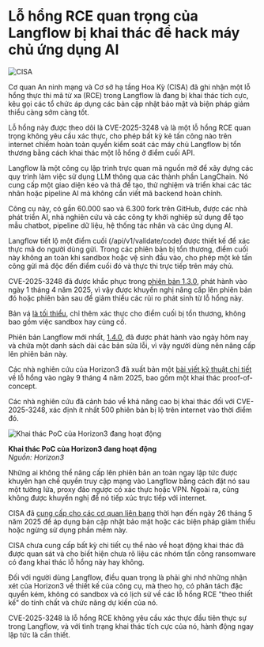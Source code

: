 # Lỗ hổng RCE quan trọng của Langflow bị khai thác để hack máy chủ ứng dụng AI

![CISA](https://www.bleepstatic.com/content/hl-images/2024/01/17/CISA.jpg)

Cơ quan An ninh mạng và Cơ sở hạ tầng Hoa Kỳ (CISA) đã ghi nhận một lỗ hổng thực thi mã từ xa (RCE) trong Langflow là đang bị khai thác tích cực, kêu gọi các tổ chức áp dụng các bản cập nhật bảo mật và biện pháp giảm thiểu càng sớm càng tốt.

Lỗ hổng này được theo dõi là CVE-2025-3248 và là một lỗ hổng RCE quan trọng không yêu cầu xác thực, cho phép bất kỳ kẻ tấn công nào trên internet chiếm hoàn toàn quyền kiểm soát các máy chủ Langflow bị tổn thương bằng cách khai thác một lỗ hổng ở điểm cuối API.

Langflow là một công cụ lập trình trực quan mã nguồn mở để xây dựng các quy trình làm việc sử dụng LLM thông qua các thành phần LangChain. Nó cung cấp một giao diện kéo và thả để tạo, thử nghiệm và triển khai các tác nhân hoặc pipeline AI mà không cần viết mã backend hoàn chỉnh.

Công cụ này, có gần 60.000 sao và 6.300 fork trên GitHub, được các nhà phát triển AI, nhà nghiên cứu và các công ty khởi nghiệp sử dụng để tạo mẫu chatbot, pipeline dữ liệu, hệ thống tác nhân và các ứng dụng AI.

Langflow tiết lộ một điểm cuối (/api/v1/validate/code) được thiết kế để xác thực mã do người dùng gửi. Trong các phiên bản bị tổn thương, điểm cuối này không an toàn khi sandbox hoặc vệ sinh đầu vào, cho phép một kẻ tấn công gửi mã độc đến điểm cuối đó và thực thi trực tiếp trên máy chủ.

CVE-2025-3248 đã được khắc phục trong [phiên bản 1.3.0](https://github.com/langflow-ai/langflow/releases/tag/1.3.0), phát hành vào ngày 1 tháng 4 năm 2025, vì vậy được khuyến nghị nâng cấp lên phiên bản đó hoặc phiên bản sau để giảm thiểu các rủi ro phát sinh từ lỗ hổng này.

Bản vá [là tối thiểu](https://github.com/langflow-ai/langflow/pull/6911), chỉ thêm xác thực cho điểm cuối bị tổn thương, không bao gồm việc sandbox hay củng cố.

Phiên bản Langflow mới nhất, [1.4.0](https://github.com/langflow-ai/langflow/releases/tag/1.4.0), đã được phát hành vào ngày hôm nay và chứa một danh sách dài các bản sửa lỗi, vì vậy người dùng nên nâng cấp lên phiên bản này.

Các nhà nghiên cứu của Horizon3 đã xuất bản một [bài viết kỹ thuật chi tiết](https://horizon3.ai/attack-research/disclosures/unsafe-at-any-speed-abusing-python-exec-for-unauth-rce-in-langflow-ai/) về lỗ hổng vào ngày 9 tháng 4 năm 2025, bao gồm một khai thác proof-of-concept.

Các nhà nghiên cứu đã cảnh báo về khả năng cao bị khai thác đối với CVE-2025-3248, xác định ít nhất 500 phiên bản bị lộ trên internet vào thời điểm đó.

![Khai thác PoC của Horizon3 đang hoạt động](https://www.bleepstatic.com/images/news/u/1220909/2025/May/poc.jpg)

**Khai thác PoC của Horizon3 đang hoạt động**  
_Nguồn: Horizon3_

Những ai không thể nâng cấp lên phiên bản an toàn ngay lập tức được khuyên hạn chế quyền truy cập mạng vào Langflow bằng cách đặt nó sau một tường lửa, proxy đảo ngược có xác thực hoặc VPN. Ngoài ra, cũng không được khuyến nghị để nó tiếp xúc trực tiếp với internet.

CISA đã [cung cấp cho các cơ quan liên bang](http://www.cisa.gov/news-events/alerts/2025/05/05/cisa-adds-one-known-exploited-vulnerability-catalog) thời hạn đến ngày 26 tháng 5 năm 2025 để áp dụng bản cập nhật bảo mật hoặc các biện pháp giảm thiểu hoặc ngừng sử dụng phần mềm này.

CISA chưa cung cấp bất kỳ chi tiết cụ thể nào về hoạt động khai thác đã được quan sát và cho biết hiện chưa rõ liệu các nhóm tấn công ransomware có đang khai thác lỗ hổng này hay không.

Đối với người dùng Langflow, điều quan trọng là phải ghi nhớ những nhận xét của Horizon3 về thiết kế của công cụ, mà theo họ, có phân tách đặc quyền kém, không có sandbox và có lịch sử về các lỗ hổng RCE "theo thiết kế" do tính chất và chức năng dự kiến của nó.

CVE-2025-3248 là lỗ hổng RCE không yêu cầu xác thực đầu tiên thực sự trong Langflow, và với tình trạng khai thác tích cực của nó, hành động ngay lập tức là cần thiết.